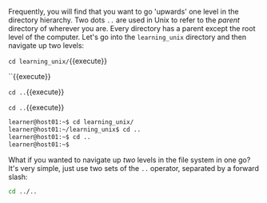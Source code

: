 
Frequently, you will find that you want to go 'upwards' one level in the directory hierarchy. Two dots `..` are used in Unix to refer to the _parent_ directory of wherever you are. Every directory has a parent except the root level of the computer. Let's go into the `learning_unix` directory and then navigate up two levels:

`cd learning_unix/`{{execute}}

``{{execute}}

`cd ..`{{execute}}

`cd ..`{{execute}}

```bash
learner@host01:~$ cd learning_unix/
learner@host01:~/learning_unix$ cd ..
learner@host01:~$ cd ..
learner@host01:~$
```

What if you wanted to navigate up _two_ levels in the file system in one go? It's very simple, just use two sets of the `..` operator, separated by a forward slash:


```bash
cd ../..
```
